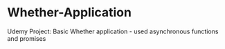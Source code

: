 # Whether-Application
Udemy Project: Basic Whether application - used asynchronous functions and promises
